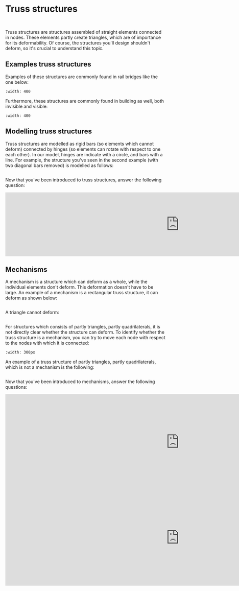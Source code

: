 # Truss structures

```{contents}
```
```{index} Truss structures
```
Truss structures are structures assembled of straight elements connected in nodes. These elements partly create triangles, which are of importance for its deformability. Of course, the structures you'll design shouldn't deform, so it's crucial to understand this topic.

## Examples truss structures
Examples of these structures are commonly found in rail bridges like the one below:

```{figure} ../../images/pic0.jpg
:width: 400
```
Furthermore, these structures are commonly found in building as well, both invisible and visible:

```{figure} ../../images/pic1.jpg
:width: 400
```

## Modelling truss structures
Truss structures are modelled as rigid bars (so elements which cannot deform) connected by hinges (so elements can rotate with respect to one each other). In our model, hinges are indicate with a circle, and bars with a line. For example, the structure you've seen in the second example (with two diagonal bars removed) is modelled as follows:

```{figure} ../../images/Truss1.svg
```

Now that you've been introduced to truss structures, answer the following question:


<iframe src="https://tudelft.h5p.com/content/1291910926067816717/embed" aria-label="Modelling truss structures" width="1088" height="200" frameborder="0" allowfullscreen="allowfullscreen" allow="autoplay *; geolocation *; microphone *; camera *; midi *; encrypted-media *"></iframe><script src="https://tudelft.h5p.com/js/h5p-resizer.js" charset="UTF-8"></script>

## Mechanisms
A mechanism is a structure which can deform as a whole, while the individual elements don't deform. This deformation doesn't have to be large. An example of a mechanism is a rectangular truss structure, it can deform as shown below:
```{figure} ../../images/rectangle.svg
```
A triangle cannot deform:
```{figure} ../../images/triangle.svg
```
For structures which consists of partly triangles, partly quadrilaterals, it is not directly clear whether the structure can deform. To identify whether the truss structure is a mechanism, you can try to move each node with respect to the nodes with which it is connected:
```{figure} ../../images/gifje.gif
:width: 300px
```
An example of a truss structure of partly triangles, partly quadrilaterals, which is not a mechanism is the following:
```{figure} ../../images/structure3.svg
```
Now that you've been introduced to mechanisms, answer the following questions:
<iframe src="https://tudelft.h5p.com/content/1291910957230324507/embed" aria-label="Truss structures and mechanism" width="1088" height="300  " frameborder="0" allowfullscreen="allowfullscreen" allow="autoplay *; geolocation *; microphone *; camera *; midi *; encrypted-media *"></iframe><script src="https://tudelft.h5p.com/js/h5p-resizer.js" charset="UTF-8"></script>
<iframe src="https://tudelft.h5p.com/content/1291910962551764997/embed" aria-label="Truss structures and mechanims 2" width="1088" height="300" frameborder="0" allowfullscreen="allowfullscreen" allow="autoplay *; geolocation *; microphone *; camera *; midi *; encrypted-media *"></iframe><script src="https://tudelft.h5p.com/js/h5p-resizer.js" charset="UTF-8"></script>